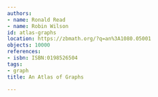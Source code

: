 ```yaml
---
authors:
- name: Ronald Read
- name: Robin Wilson
id: atlas-graphs
location: https://zbmath.org/?q=an%3A1080.05001
objects: 10000
references:
- isbn: ISBN:0198526504
tags:
- graph
title: An Atlas of Graphs

---
```


